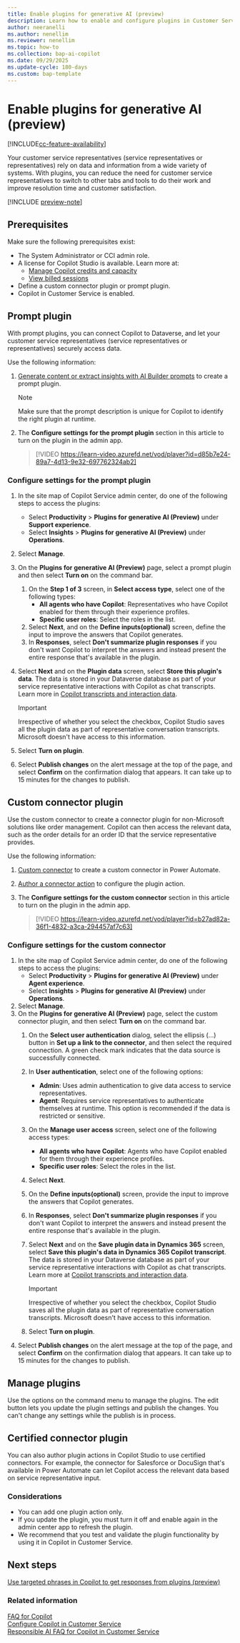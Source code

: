 ```yaml
---
title: Enable plugins for generative AI (preview)
description: Learn how to enable and configure plugins in Customer Service for generative AI by using custom connector and prompt plugins.
author: neeranelli
ms.author: nenellim
ms.reviewer: nenellim
ms.topic: how-to
ms.collection: bap-ai-copilot
ms.date: 09/29/2025
ms.update-cycle: 180-days
ms.custom: bap-template
---
```


# Enable plugins for generative AI (preview)

[!INCLUDE[cc-feature-availability](../includes/cc-feature-availability.md)]

Your customer service representatives (service representatives or representatives) rely on data and information from a wide variety of systems. With plugins, you can reduce the need for customer service representatives to switch to other tabs and tools to do their work and improve resolution time and customer satisfaction.

[!INCLUDE [preview-note](~/../shared-content/shared/preview-includes/preview-note-d365.md)]

## Prerequisites

Make sure the following prerequisites exist:

- The System Administrator or CCI admin role.
- A license for Copilot Studio is available. Learn more at:
    - [Manage Copilot credits and capacity](/microsoft-copilot-studio/requirements-messages-management#copilot-credits-and-events-scenarios)
    - [View billed sessions](/microsoft-copilot-studio/analytics-billed-sessions)
- Define a custom connector plugin or prompt plugin.
- Copilot in Customer Service is enabled.

## Prompt plugin

With prompt plugins, you can connect Copilot to Dataverse, and let your customer service representatives (service representatives or representatives) securely access data.

Use the following information:
1. [Generate content or extract insights with AI Builder prompts](/microsoft-copilot-studio/copilot-ai-plugins#generate-content-or-extract-insights-with-ai-builder-prompts) to create a prompt plugin.

   > [!NOTE]
   > Make sure that the prompt description is unique for Copilot to identify the right plugin at runtime.

1. The **Configure settings for the prompt plugin** section in this article to turn on the plugin in the admin app.

    > [!VIDEO https://learn-video.azurefd.net/vod/player?id=d85b7e24-89a7-4d13-9e32-697762324ab2]

### Configure settings for the prompt plugin

1. In the site map of Copilot Service admin center, do one of the following steps to access the plugins:
   - Select **Productivity** > **Plugins for generative AI (Preview)** under **Support experience**.
   - Select **Insights** > **Plugins for generative AI (Preview)** under **Operations**. 
1. Select **Manage**.
1. On the **Plugins for generative AI (Preview)** page, select a prompt plugin and then select **Turn on** on the command bar.
   1. On the **Step 1 of 3** screen, in **Select access type**, select one of the following types:
      - **All agents who have Copilot**: Representatives who have Copilot enabled for them through their experience profiles.
      - **Specific user roles**: Select the roles in the list.
   1. Select **Next**, and on the **Define inputs(optional)** screen, define the input to improve the answers that Copilot generates.
   1. In **Responses**, select **Don't summarize plugin responses** if you don't want Copilot to interpret the answers and instead present the entire response that's available in the plugin.
1. Select **Next** and on the **Plugin data** screen, select **Store this plugin's data**. The data is stored in your Dataverse database as part of your service representative interactions with Copilot as chat transcripts. Learn more in [Copilot transcripts and interaction data](/dynamics365/customer-service/develop/download-copilot-transcript-data).

    > [!IMPORTANT]
    > Irrespective of whether you select the checkbox, Copilot Studio saves all the plugin data as part of representative conversation transcripts. Microsoft doesn't have access to this information.

1. Select **Turn on plugin**.
1. Select **Publish changes** on the alert message at the top of the page, and select **Confirm** on the confirmation dialog that appears. It can take up to 15 minutes for the changes to publish.

## Custom connector plugin

Use the custom connector to create a connector plugin for non-Microsoft solutions like order management. Copilot can then access the relevant data, such as the order details for an order ID that the service representative provides.

Use the following information:
1. [Custom connector](/connectors/custom-connectors/define-blank) to create a custom connector in Power Automate.
1. [Author a connector action](/microsoft-copilot-studio/copilot-ai-plugins?tabs=c4d365cs#author-a-connector-action) to configure the plugin action.
1. The **Configure settings for the custom connector** section in this article to turn on the plugin in the admin app.

   > [!VIDEO https://learn-video.azurefd.net/vod/player?id=b27ad82a-36f1-4832-a3ca-294457af7c63]

### Configure settings for the custom connector

1. In the site map of Copilot Service admin center, do one of the following steps to access the plugins:
   - Select **Productivity** > **Plugins for generative AI (Preview)** under **Agent experience**.
   - Select **Insights** > **Plugins for generative AI (Preview)** under **Operations**. 
1. Select **Manage**.
1. On the **Plugins for generative AI (Preview)** page, select the custom connector plugin, and then select **Turn on** on the command bar.
   1. On the **Select user authentication** dialog, select the ellipsis (…) button in **Set up a link to the connector**, and then select the required connection. A green check mark indicates that the data source is successfully connected.
   1. In **User authentication**, select one of the following options:
      - **Admin**: Uses admin authentication to give data access to service representatives.
      - **Agent**: Requires service representatives to authenticate themselves at runtime.  This option is recommended if the data is restricted or sensitive.
   1. On the **Manage user access** screen, select one of the following access types:
      - **All agents who have Copilot**: Agents who have Copilot enabled for them through their experience profiles.
      - **Specific user roles**: Select the roles in the list.
   1. Select **Next**.
   1. On the **Define inputs(optional)** screen, provide the input to improve the answers that Copilot generates.
   1. In **Responses**, select **Don't summarize plugin responses** if you don't want Copilot to interpret the answers and instead present the entire response that's available in the plugin.
   1. Select **Next** and on the **Save plugin data in Dynamics 365** screen, select **Save this plugin's data in Dynamics 365 Copilot transcript**. The data is stored in your Dataverse database as part of your service representative interactions with Copilot as chat transcripts. Learn more at [Copilot transcripts and interaction data](/dynamics365/customer-service/develop/download-copilot-transcript-data).

      > [!IMPORTANT]
      > Irrespective of whether you select the checkbox, Copilot Studio saves all the plugin data as part of representative conversation transcripts. Microsoft doesn't have access to this information.

   1. Select **Turn on plugin**.
1. Select **Publish changes** on the alert message at the top of the page, and select **Confirm** on the confirmation dialog that appears. It can take up to 15 minutes for the changes to publish.

## Manage plugins

Use the options on the command menu to manage the plugins. The edit button lets you update the plugin settings and publish the changes. You can't change any settings while the publish is in process.

## Certified connector plugin

You can also author plugin actions in Copilot Studio to use certified connectors. For example, the connector for Salesforce or DocuSign that's available in Power Automate can let Copilot access the relevant data based on service representative input.

### Considerations

- You can add one plugin action only.
- If you update the plugin, you must turn it off and enable again in the admin center app to refresh the plugin.
- We recommend that you test and validate the plugin functionality by using it in Copilot in Customer Service.

## Next steps

[Use targeted phrases in Copilot to get responses from plugins (preview)](../use/use-ask-a-question.md#use-targeted-phrases-in-copilot-to-get-responses-from-plugins-preview)

### Related information

[FAQ for Copilot](/dynamics365/customer-service/administer/faq-copilot-features)  
[Configure Copilot in Customer Service](configure-copilot-features.md)  
[Responsible AI FAQ for Copilot in Customer Service](/dynamics365/customer-service/implement/faq-responsible-ai-copilot)  
